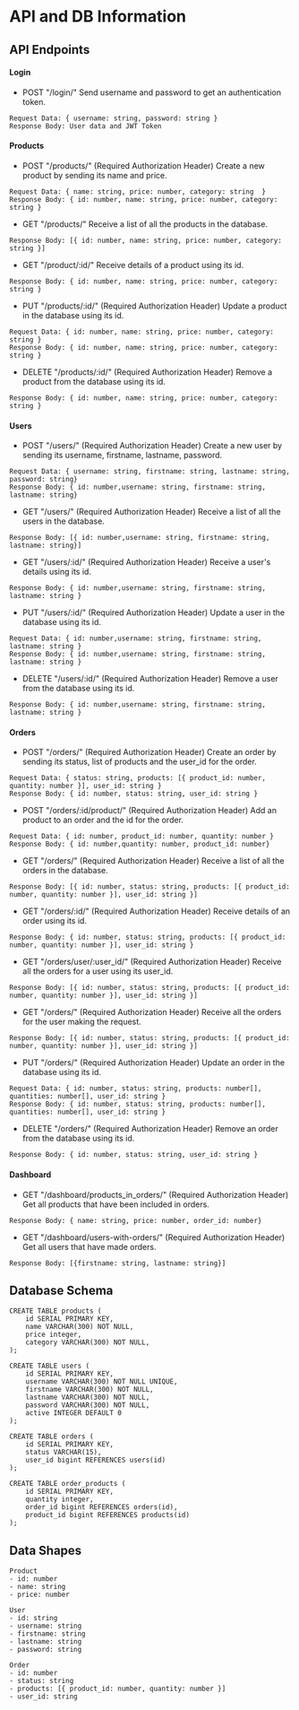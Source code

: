 # API and DB Information

## API Endpoints

#### Login

- POST "/login/"
  Send username and password to get an authentication token.

```
Request Data: { username: string, password: string }
Response Body: User data and JWT Token
```

#### Products

- POST "/products/" (Required Authorization Header)
  Create a new product by sending its name and price.

```
Request Data: { name: string, price: number, category: string  }
Response Body: { id: number, name: string, price: number, category: string }
```

- GET "/products/"
  Receive a list of all the products in the database.

```
Response Body: [{ id: number, name: string, price: number, category: string }]
```

- GET "/product/:id/"
  Receive details of a product using its id.

```
Response Body: { id: number, name: string, price: number, category: string }
```

- PUT "/products/:id/" (Required Authorization Header)
  Update a product in the database using its id.

```
Request Data: { id: number, name: string, price: number, category: string }
Response Body: { id: number, name: string, price: number, category: string }
```

- DELETE "/products/:id/" (Required Authorization Header)
  Remove a product from the database using its id.

```
Response Body: { id: number, name: string, price: number, category: string }
```

#### Users

- POST "/users/" (Required Authorization Header)
  Create a new user by sending its username, firstname, lastname, password.

```
Request Data: { username: string, firstname: string, lastname: string, password: string}
Response Body: { id: number,username: string, firstname: string, lastname: string}
```

- GET "/users/" (Required Authorization Header)
  Receive a list of all the users in the database.

```
Response Body: [{ id: number,username: string, firstname: string, lastname: string}]
```

- GET "/users/:id/" (Required Authorization Header)
  Receive a user's details using its id.

```
Response Body: { id: number,username: string, firstname: string, lastname: string }
```

- PUT "/users/:id/" (Required Authorization Header)
  Update a user in the database using its id.

```
Request Data: { id: number,username: string, firstname: string, lastname: string }
Response Body: { id: number,username: string, firstname: string, lastname: string }
```

- DELETE "/users/:id/" (Required Authorization Header)
  Remove a user from the database using its id.

```
Response Body: { id: number,username: string, firstname: string, lastname: string }
```

#### Orders

- POST "/orders/" (Required Authorization Header)
  Create an order by sending its status, list of products and the user_id for the order.

```
Request Data: { status: string, products: [{ product_id: number, quantity: number }], user_id: string }
Response Body: { id: number, status: string, user_id: string }
```

- POST "/orders/:id/product/" (Required Authorization Header)
  Add an product to an order and the id for the order.

```
Request Data: { id: number, product_id: number, quantity: number }
Response Body: { id: number,quantity: number, product_id: number}
```

- GET "/orders/" (Required Authorization Header)
  Receive a list of all the orders in the database.

```
Response Body: [{ id: number, status: string, products: [{ product_id: number, quantity: number }], user_id: string }]
```

- GET "/orders/:id/" (Required Authorization Header)
  Receive details of an order using its id.

```
Response Body: { id: number, status: string, products: [{ product_id: number, quantity: number }], user_id: string }
```

- GET "/orders/user/:user_id/" (Required Authorization Header)
  Receive all the orders for a user using its user_id.

```
Response Body: [{ id: number, status: string, products: [{ product_id: number, quantity: number }], user_id: string }]
```

- GET "/orders/" (Required Authorization Header)
  Receive all the orders for the user making the request.

```
Response Body: [{ id: number, status: string, products: [{ product_id: number, quantity: number }], user_id: string }]
```

- PUT "/orders/" (Required Authorization Header)
  Update an order in the database using its id.

```
Request Data: { id: number, status: string, products: number[], quantities: number[], user_id: string }
Response Body: { id: number, status: string, products: number[], quantities: number[], user_id: string }
```

- DELETE "/orders/" (Required Authorization Header)
  Remove an order from the database using its id.

```
Response Body: { id: number, status: string, user_id: string }
```

#### Dashboard

- GET "/dashboard/products_in_orders/" (Required Authorization Header)
  Get all products that have been included in orders.

```
Response Body: { name: string, price: number, order_id: number}
```

- GET "/dashboard/users-with-orders/" (Required Authorization Header)
  Get all users that have made orders.

```
Response Body: [{firstname: string, lastname: string}]
```

## Database Schema

```postgresql
CREATE TABLE products (
    id SERIAL PRIMARY KEY,
    name VARCHAR(300) NOT NULL,
    price integer,
    category VARCHAR(300) NOT NULL,
);

CREATE TABLE users (
    id SERIAL PRIMARY KEY,
    username VARCHAR(300) NOT NULL UNIQUE,
    firstname VARCHAR(300) NOT NULL,
    lastname VARCHAR(300) NOT NULL,
    password VARCHAR(300) NOT NULL,
    active INTEGER DEFAULT 0
);

CREATE TABLE orders (
    id SERIAL PRIMARY KEY,
    status VARCHAR(15),
    user_id bigint REFERENCES users(id)
);

CREATE TABLE order_products (
    id SERIAL PRIMARY KEY,
    quantity integer,
    order_id bigint REFERENCES orders(id),
    product_id bigint REFERENCES products(id)
);
```

## Data Shapes

```
Product
- id: number
- name: string
- price: number

User
- id: string
- username: string
- firstname: string
- lastname: string
- password: string

Order
- id: number
- status: string
- products: [{ product_id: number, quantity: number }]
- user_id: string
```
